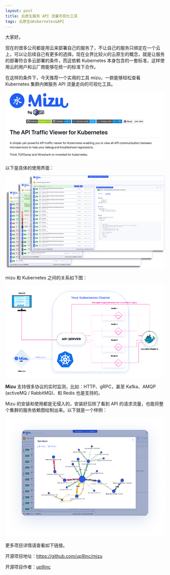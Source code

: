```yaml
---
layout: post
title: 云原生服务 API 流量可视化工具
tags: 云原生&Kubernetes&API
---
```


大家好。

现在的很多公司都是用云来部署自己的服务了，不让自己的服务只绑定在一个云上，可以让后续自己有更多的选择。现在业界比较火的云原生的概念，就是让服务的部署符合多云部署的条件，而这依赖 Kubernetes 本身包含的一套标准，这样使用云的用户和云厂商能够在统一的标准下合作。

在这样的条件下，今天推荐一个实用的工具 mizu，一款能够轻松查看 Kubernetes 集群内微服务 API 流量走向的可视化工具。

![image-20220626224304758](https://raw.githubusercontent.com/ZhuPeng/pic/master/images/compress_image-20220626224304758.png)

以下是具体的使用界面：

![](https://raw.githubusercontent.com/ZhuPeng/pic/master/images/compress_mizu-ui.api.traffic.png)

mizu 和 Kubernetes 之间的关系如下图：

![img](https://raw.githubusercontent.com/ZhuPeng/pic/master/images/compress_Mizu-architecture.png)

**Mizu** 支持很多协议的实时监测，比如：HTTP、gRPC，甚至 Kafka、AMQP (activeMQ / RabbitMQ)、和 Redis 也是支持的。

Mizu 的安装和使用都是无侵入的，安装好后除了看到 API 的请求流量，也能将整个集群的服务依赖图绘制出来。以下就是一个样例：

![](https://raw.githubusercontent.com/ZhuPeng/pic/master/images/compress_mizu-service-map.png)

更多项目详情请查看如下链接。

开源项目地址：https://github.com/up9inc/mizu

开源项目作者：[up9inc](https://github.com/up9inc)